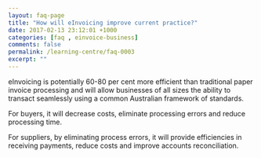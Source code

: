 ```yaml
---
layout: faq-page
title: "How will eInvoicing improve current practice?"
date: 2017-02-13 23:12:01 +1000
categories: [faq , einvoice-business]
comments: false
permalink: /learning-centre/faq-0003
excerpt: ""
---
```

eInvoicing is potentially 60-80 per cent more efficient than traditional paper invoice processing and will allow businesses of all sizes the ability to transact seamlessly using a common Australian framework of standards.

For buyers, it will decrease costs, eliminate processing errors and reduce processing time. 

For suppliers, by eliminating process errors, it will provide efficiencies in receiving payments, reduce costs and improve accounts reconciliation.
